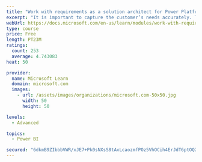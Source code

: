 ```yaml
---
title: "Work with requirements as a solution architect for Power Platform and Dynamics 365"
excerpt: "It is important to capture the customer’s needs accurately. This module explains how to capture requirements and identify functional and non-functional items."
webUrl: https://docs.microsoft.com/en-us/learn/modules/work-with-requirements/
type: course
price: Free
length: PT23M
ratings:
  count: 253
  average: 4.743083
heat: 50

provider:
  name: Microsoft Learn
  domain: microsoft.com
  images:
    - url: /assets/images/organizations/microsoft.com-50x50.jpg
      width: 50
      height: 50

levels:
  - Advanced

topics:
  - Power BI

secured: "6dkmB9ZIbbbVWR/xJE7+Pk0sNXsS8tAxLcaozmfPOz5VhOCih4ErJdT6ptOQ2gP+RouzXYMDYdvn7brkQ+T/5RDJWv66otqdoO4kZFRDBnCOP6MbyxAaJS40xnps+DMGlTivg6T9REm5sKy9N84LMX7PCnOBhdcme6O4+ZILJ73YJckWzUoXN7Y+tzuBq0RK1jjkzVoBr6QatIDaUyEdKAK7tpLMhH+YCdZhz38PWoyrOkbIYag9GObrVEUQUZHMHFaS+mTwl7xnbD5a8z3uDlNgy93MRU7lTCoGoD9g4fPv6Am9WFsyT4+ZykQBiaAZIpKJv9rf+76oCO5bUibKQoTvf4wkwWvKUi40U9TqJutC8r9lFxwYX6eepZJT8aEKJw8NOy0nZCgWVDIE+FqyGfW/4mlTEjIp+vgN8morQrQ=;guicCjnAeJGa/oSKwBeMYg=="
---
```


